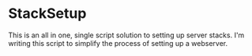 # StackSetup
This is an all in one, single script solution to setting up server stacks. I'm writing this script to simplify the process of setting up a webserver.

